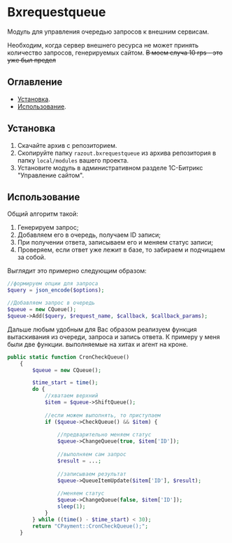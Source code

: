 # Bxrequestqueue

Модуль для управления очередью запросов к внешним сервисам.

Необходим, когда сервер внешнего ресурса не может принять количество запросов, генерируемых сайтом. 
~~В моем случа 10 rps - это уже был предел~~

## Оглавление
* [Установка](#Установка).
* [Использование](#Использование).

## Установка
1. Скачайте архив с репозиторием.
2. Скопируйте папку `razout.bxrequestqueue` из архива репозитория в папку `local/modules` вашего проекта.
3. Установите модуль в административном разделе 1С-Битрикс "Управление сайтом".

## Использование

Общий алгоритм такой:
1. Генерируем запрос;
2. Добавляем его в очередь, получаем ID записи;
3. При получении ответа, записываем его и меняем статус записи;
4. Проверяем, если ответ уже лежит в базе, то забираем и подчищаем за собой.

Выглядит это примерно следующим образом:

```php
//формируем опции для запроса
$query = json_encode($options);

//Добавляем запрос в очередь
$queue = new CQueue();
$queue->Add($query, $request_name, $callback, $callback_params);
```

Дальше любым удобным для Вас образом реализуем функция вытаскивания из очереди, запроса и запись ответа. 
К примеру у меня были две функции. выполняемые на хитах и агент на кроне.

```php
public static function CronCheckQueue()
    {
        $queue = new CQueue();

        $time_start = time();
        do {
            //хватаем верхний
            $item = $queue->ShiftQueue();
            
            //если можем выполнять, то приступаем
            if ($queue->CheckQueue() && $item) {
              
                //предварительно меняем статус
                $queue->ChangeQueue(true, $item['ID']);
             
                //выполняем сам запрос
                $result = ...;
             
                //записываем результат
                $queue->QueueItemUpdate($item['ID'], $result);
             
                //меняем статус
                $queue->ChangeQueue(false, $item['ID']);
                sleep(1);
            }
        } while ((time() - $time_start) < 30);
        return "CPayment::CronCheckQueue();";
    }
```
